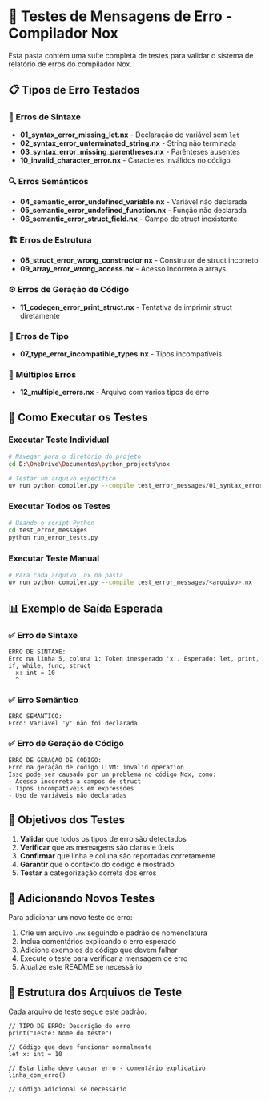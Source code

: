 # 🧪 Testes de Mensagens de Erro - Compilador Nox

Esta pasta contém uma suíte completa de testes para validar o sistema de relatório de erros do compilador Nox.

## 📋 Tipos de Erro Testados

### 🔧 Erros de Sintaxe
- **01_syntax_error_missing_let.nx** - Declaração de variável sem `let`
- **02_syntax_error_unterminated_string.nx** - String não terminada
- **03_syntax_error_missing_parentheses.nx** - Parênteses ausentes
- **10_invalid_character_error.nx** - Caracteres inválidos no código

### 🔍 Erros Semânticos
- **04_semantic_error_undefined_variable.nx** - Variável não declarada
- **05_semantic_error_undefined_function.nx** - Função não declarada
- **06_semantic_error_struct_field.nx** - Campo de struct inexistente

### 🏗️ Erros de Estrutura
- **08_struct_error_wrong_constructor.nx** - Construtor de struct incorreto
- **09_array_error_wrong_access.nx** - Acesso incorreto a arrays

### ⚙️ Erros de Geração de Código
- **11_codegen_error_print_struct.nx** - Tentativa de imprimir struct diretamente

### 🔀 Erros de Tipo
- **07_type_error_incompatible_types.nx** - Tipos incompatíveis

### 🔄 Múltiplos Erros
- **12_multiple_errors.nx** - Arquivo com vários tipos de erro

## 🚀 Como Executar os Testes

### Executar Teste Individual
```bash
# Navegar para o diretório do projeto
cd D:\OneDrive\Documentos\python_projects\nox

# Testar um arquivo específico
uv run python compiler.py --compile test_error_messages/01_syntax_error_missing_let.nx
```

### Executar Todos os Testes
```bash
# Usando o script Python
cd test_error_messages
python run_error_tests.py
```

### Executar Teste Manual
```bash
# Para cada arquivo .nx na pasta
uv run python compiler.py --compile test_error_messages/<arquivo>.nx
```

## 📊 Exemplo de Saída Esperada

### ✅ Erro de Sintaxe
```
ERRO DE SINTAXE:
Erro na linha 5, coluna 1: Token inesperado 'x'. Esperado: let, print, if, while, func, struct
  x: int = 10
  ^
```

### ✅ Erro Semântico
```
ERRO SEMÂNTICO:
Erro: Variável 'y' não foi declarada
```

### ✅ Erro de Geração de Código
```
ERRO DE GERAÇÃO DE CÓDIGO:
Erro na geração de código LLVM: invalid operation
Isso pode ser causado por um problema no código Nox, como:
- Acesso incorreto a campos de struct
- Tipos incompatíveis em expressões
- Uso de variáveis não declaradas
```

## 🎯 Objetivos dos Testes

1. **Validar** que todos os tipos de erro são detectados
2. **Verificar** que as mensagens são claras e úteis
3. **Confirmar** que linha e coluna são reportadas corretamente
4. **Garantir** que o contexto do código é mostrado
5. **Testar** a categorização correta dos erros

## 📝 Adicionando Novos Testes

Para adicionar um novo teste de erro:

1. Crie um arquivo `.nx` seguindo o padrão de nomenclatura
2. Inclua comentários explicando o erro esperado
3. Adicione exemplos de código que devem falhar
4. Execute o teste para verificar a mensagem de erro
5. Atualize este README se necessário

## 🔧 Estrutura dos Arquivos de Teste

Cada arquivo de teste segue este padrão:
```nox
// TIPO DE ERRO: Descrição do erro
print("Teste: Nome do teste")

// Código que deve funcionar normalmente
let x: int = 10

// Esta linha deve causar erro - comentário explicativo
linha_com_erro()

// Código adicional se necessário
```
